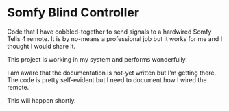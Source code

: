 # Somfy Blind Controller

Code that I have cobbled-together to send signals to a hardwired Somfy Telis 4 remote.
It is by no-means a professional job but it works for me and I thought I would share it.

This project is working in my system and performs wonderfully.

I am aware that the documentation is not-yet written but I'm getting there.
The code is pretty self-evident but I need to document how I wired the remote.

This will happen shortly.

